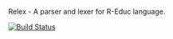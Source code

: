 Relex - A parser and lexer for R-Educ language.

[![Build Status](https://travis-ci.org/Natalnet/relex.svg?branch=master)](https://travis-ci.org/Natalnet/relex)
